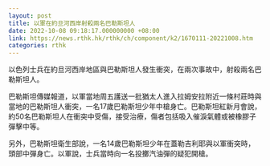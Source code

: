 ```yaml
---
layout: post
title: 以軍在約旦河西岸射殺兩名巴勒斯坦人
date: 2022-10-08 09:18:17.000000000 +08:00
link: https://news.rthk.hk/rthk/ch/component/k2/1670111-20221008.htm
categories: rthk
---
```


以色列士兵在約旦河西岸地區與巴勒斯坦人發生衝突，在兩次事故中，射殺兩名巴勒斯坦人。

巴勒斯坦傳媒報道，以軍當地周五護送一批猶太人進入拉姆安拉附近一條村莊時與當地的巴勒斯坦人衝突，一名17歲巴勒斯坦少年中槍身亡。巴勒斯坦紅新月會說，約50名巴勒斯坦人在衝突中受傷，接受治療，傷者包括吸入催淚氣體或被橡膠子彈擊中等。

另外，巴勒斯坦衛生部說，一名14歲巴勒斯坦少年在蓋勒吉利耶與以軍衝突時，頭部中彈身亡。以軍說，士兵當時向一名投擲汽油彈的疑犯開槍。
